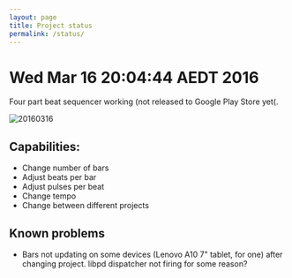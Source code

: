 ```yaml
---
layout: page
title: Project status
permalink: /status/
---
```


# Wed Mar 16 20:04:44 AEDT 2016

Four part beat sequencer working (not released to Google Play Store yet(.

![20160316](../assets/Screenshot_2016-03-16-19-54-09.png)

## Capabilities:

- Change number of bars
- Adjust beats per bar
- Adjust pulses per beat
- Change tempo
- Change between different projects

## Known problems

- Bars not updating on some devices (Lenovo A10 7" tablet, for one) after
changing project. libpd dispatcher not firing for some reason?


